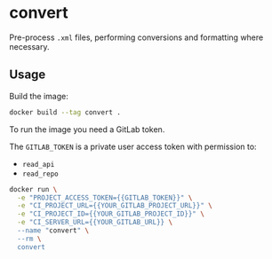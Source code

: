 # convert

Pre-process `.xml` files, performing conversions and formatting where necessary.

## Usage

Build the image:

```sh
docker build --tag convert .
```

To run the image you need a GitLab token.

The `GITLAB_TOKEN` is a private user access token with permission to:

- `read_api`
- `read_repo`

```sh
docker run \
  -e "PROJECT_ACCESS_TOKEN={{GITLAB_TOKEN}}" \
  -e "CI_PROJECT_URL={{YOUR_GITLAB_PROJECT_URL}}" \
  -e "CI_PROJECT_ID={{YOUR_GITLAB_PROJECT_ID}}" \
  -e "CI_SERVER_URL={{YOUR_GITLAB_URL}} \
  --name "convert" \
  --rm \
  convert
```
